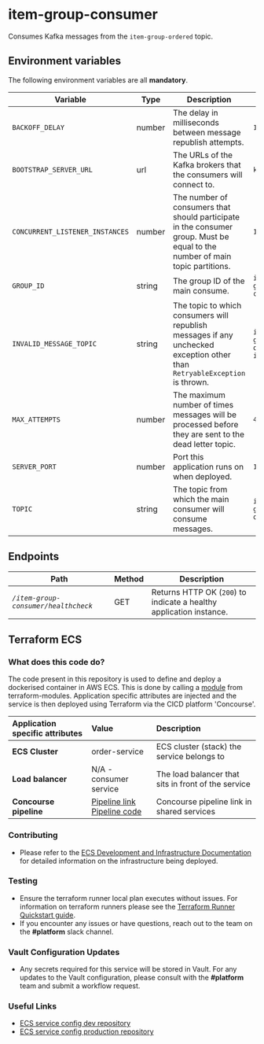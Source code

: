 # item-group-consumer
Consumes Kafka messages from the `item-group-ordered` topic.

## Environment variables

The following environment variables are all **mandatory**.

| Variable                        | Type   | Description                                                                                                                  | Example                      | 
|---------------------------------|--------|------------------------------------------------------------------------------------------------------------------------------|------------------------------|
| `BACKOFF_DELAY`                 | number | The delay in milliseconds between message republish attempts.                                                                | `100`                        |
| `BOOTSTRAP_SERVER_URL`          | url    | The URLs of the Kafka brokers that the consumers will connect to.                                                            | `kafka:9092`                 |
| `CONCURRENT_LISTENER_INSTANCES` | number | The number of consumers that should participate in the consumer group. Must be equal to the number of main topic partitions. | `1`                          |
| `GROUP_ID`                      | string | The group ID of the main consume.                                                                                            | `item-group-consumer`        |
| `INVALID_MESSAGE_TOPIC`         | string | The topic to which consumers will republish messages if any unchecked exception other than `RetryableException` is thrown.     | `item-group-ordered-invalid` |
| `MAX_ATTEMPTS`                  | number | The maximum number of times messages will be processed before they are sent to the dead letter topic.                        | `4`                          |
| `SERVER_PORT`                   | number | Port this application runs on when deployed.                                                                                 | `18628`                      |
| `TOPIC`                         | string | The topic from which the main consumer will consume messages.                                                                | `item-group-ordered`         |

## Endpoints

| Path                                 | Method | Description                                                         |
|--------------------------------------|--------|---------------------------------------------------------------------|
| *`/item-group-consumer/healthcheck`* | GET    | Returns HTTP OK (`200`) to indicate a healthy application instance. |


## Terraform ECS

### What does this code do?

The code present in this repository is used to define and deploy a dockerised container in AWS ECS.
This is done by calling a [module](https://github.com/companieshouse/terraform-modules/tree/main/aws/ecs) from terraform-modules. Application specific attributes are injected and the service is then deployed using Terraform via the CICD platform 'Concourse'.


Application specific attributes | Value                                | Description
:---------|:-----------------------------------------------------------------------------|:-----------
**ECS Cluster**        |order-service                                     | ECS cluster (stack) the service belongs to
**Load balancer**      |N/A - consumer service                                            | The load balancer that sits in front of the service
**Concourse pipeline**     |[Pipeline link](https://ci-platform.companieshouse.gov.uk/teams/team-development/pipelines/item-group-consumer) <br> [Pipeline code](https://github.com/companieshouse/ci-pipelines/blob/master/pipelines/ssplatform/team-development/item-group-consumer)                                  | Concourse pipeline link in shared services


### Contributing
- Please refer to the [ECS Development and Infrastructure Documentation](https://companieshouse.atlassian.net/wiki/spaces/DEVOPS/pages/4390649858/Copy+of+ECS+Development+and+Infrastructure+Documentation+Updated) for detailed information on the infrastructure being deployed.

### Testing
- Ensure the terraform runner local plan executes without issues. For information on terraform runners please see the [Terraform Runner Quickstart guide](https://companieshouse.atlassian.net/wiki/spaces/DEVOPS/pages/1694236886/Terraform+Runner+Quickstart).
- If you encounter any issues or have questions, reach out to the team on the **#platform** slack channel.

### Vault Configuration Updates
- Any secrets required for this service will be stored in Vault. For any updates to the Vault configuration, please consult with the **#platform** team and submit a workflow request.

### Useful Links
- [ECS service config dev repository](https://github.com/companieshouse/ecs-service-configs-dev)
- [ECS service config production repository](https://github.com/companieshouse/ecs-service-configs-production)